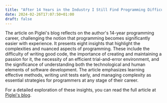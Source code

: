 ```yaml
---
title: "After 14 Years in the Industry I Still Find Programming Difficult"
date: 2024-02-26T17:07:50+01:00
draft: false
---
```


The article on Piglei's blog reflects on the author's 14-year programming career, challenging the notion that programming becomes significantly easier with experience. It presents eight insights that highlight the complexities and nuanced aspects of programming. These include the difficulty of writing good code, the importance of creating and maintaining a passion for it, the necessity of an efficient trial-and-error environment, and the significance of understanding both the technological and human elements of software development. The article emphasizes learning effective methods, writing unit tests early, and managing complexity as essential strategies for programmers at any stage of their career.

For a detailed exploration of these insights, you can read the full article at [Piglei's blog](https://www.piglei.com/articles/en-programming-is-still-hard-after-14-years/).